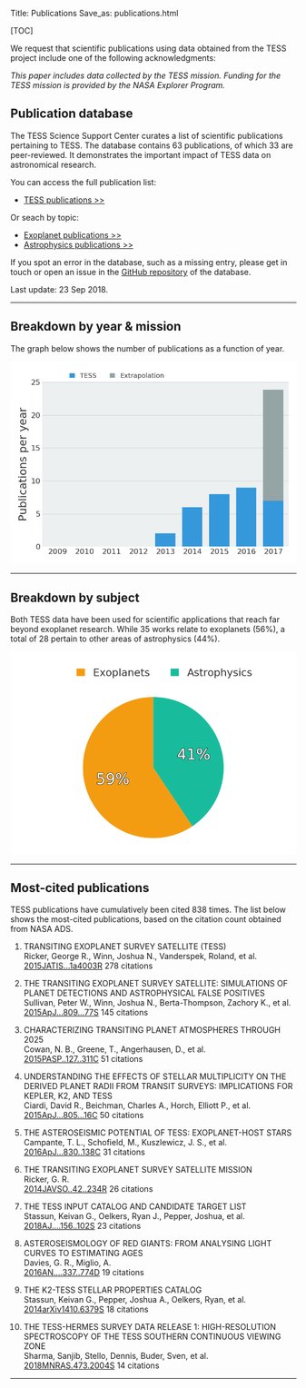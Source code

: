 Title: Publications
Save_as: publications.html

[TOC]

We request that scientific publications using data obtained from the TESS project include one of the following acknowledgments:

*This paper includes data collected by the TESS mission. Funding for
the TESS mission is provided by the NASA Explorer Program.*

## Publication database

The TESS Science Support Center curates a list of scientific publications
pertaining to TESS.
The database contains 63 publications,
of which 33 are peer-reviewed.
It demonstrates the important impact of TESS data
on astronomical research.

You can access the full publication list:

 * [TESS publications >>](tpub.html)

Or seach by topic:

 * [Exoplanet publications >>](tpub-exoplanets.html)
 * [Astrophysics publications >>](tpub-astrophysics.html)

If you spot an error in the database, such as a missing entry,
please get in touch or open an issue in the <a href="https://github.com/tessgi/tpub">GitHub repository</a> of the database.

Last update: 23 Sep 2018.

<hr/>

## Breakdown by year & mission

The graph below shows the number of publications as a function
of year.

![Publication rate by year](images/tpub/tpub-publication-rate.png)

<hr/>

## Breakdown by subject

Both TESS data have been used for scientific applications
that reach far beyond exoplanet research.
While 35 works relate to exoplanets
(56%),
a total of 28
pertain to other areas of astrophysics
(44%).


![Publications by subject](images/tpub/tpub-piechart.png)

<hr/>

## Most-cited publications

TESS publications have cumulatively been cited
838 times.
The list below shows the most-cited publications,
based on the citation count obtained from NASA ADS.


1. TRANSITING EXOPLANET SURVEY SATELLITE (TESS)  
Ricker, George R., Winn, Joshua N., Vanderspek, Roland, et al.    
[2015JATIS...1a4003R](http://adsabs.harvard.edu/abs/2015JATIS...1a4003R)
<span class="badge">278 citations</span>

2. THE TRANSITING EXOPLANET SURVEY SATELLITE: SIMULATIONS OF PLANET DETECTIONS AND ASTROPHYSICAL FALSE POSITIVES  
Sullivan, Peter W., Winn, Joshua N., Berta-Thompson, Zachory K., et al.    
[2015ApJ...809...77S](http://adsabs.harvard.edu/abs/2015ApJ...809...77S)
<span class="badge">145 citations</span>

3. CHARACTERIZING TRANSITING PLANET ATMOSPHERES THROUGH 2025  
Cowan, N. B., Greene, T., Angerhausen, D., et al.    
[2015PASP..127..311C](http://adsabs.harvard.edu/abs/2015PASP..127..311C)
<span class="badge">51 citations</span>

4. UNDERSTANDING THE EFFECTS OF STELLAR MULTIPLICITY ON THE DERIVED PLANET RADII FROM TRANSIT SURVEYS: IMPLICATIONS FOR KEPLER, K2, AND TESS  
Ciardi, David R., Beichman, Charles A., Horch, Elliott P., et al.    
[2015ApJ...805...16C](http://adsabs.harvard.edu/abs/2015ApJ...805...16C)
<span class="badge">50 citations</span>

5. THE ASTEROSEISMIC POTENTIAL OF TESS: EXOPLANET-HOST STARS  
Campante, T. L., Schofield, M., Kuszlewicz, J. S., et al.    
[2016ApJ...830..138C](http://adsabs.harvard.edu/abs/2016ApJ...830..138C)
<span class="badge">31 citations</span>

6. THE TRANSITING EXOPLANET SURVEY SATELLITE MISSION  
Ricker, G. R.    
[2014JAVSO..42..234R](http://adsabs.harvard.edu/abs/2014JAVSO..42..234R)
<span class="badge">26 citations</span>

7. THE TESS INPUT CATALOG AND CANDIDATE TARGET LIST  
Stassun, Keivan G., Oelkers, Ryan J., Pepper, Joshua, et al.    
[2018AJ....156..102S](http://adsabs.harvard.edu/abs/2018AJ....156..102S)
<span class="badge">23 citations</span>

8. ASTEROSEISMOLOGY OF RED GIANTS: FROM ANALYSING LIGHT CURVES TO ESTIMATING AGES  
Davies, G. R., Miglio, A.    
[2016AN....337..774D](http://adsabs.harvard.edu/abs/2016AN....337..774D)
<span class="badge">19 citations</span>

9. THE K2-TESS STELLAR PROPERTIES CATALOG  
Stassun, Keivan G., Pepper, Joshua A., Oelkers, Ryan, et al.    
[2014arXiv1410.6379S](http://adsabs.harvard.edu/abs/2014arXiv1410.6379S)
<span class="badge">18 citations</span>

10. THE TESS-HERMES SURVEY DATA RELEASE 1: HIGH-RESOLUTION SPECTROSCOPY OF THE TESS SOUTHERN CONTINUOUS VIEWING ZONE  
Sharma, Sanjib, Stello, Dennis, Buder, Sven, et al.    
[2018MNRAS.473.2004S](http://adsabs.harvard.edu/abs/2018MNRAS.473.2004S)
<span class="badge">14 citations</span>
<hr/>

<!-- 
## Most-read publications

The read count shown below is obtained from the ADS API
and indicates the number of times the article has been downloaded
within the last 90 days.

<hr/>

-->

<!-- ## Most-active authors

The entries in the publication database have been authored and co-authored
by a total of 514 unique author names.
Here we list the most-active authors, defined as those with six or more first-author publications in our database.

-->